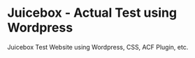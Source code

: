 # Juicebox - Actual Test using Wordpress
Juicebox Test Website using Wordpress, CSS, ACF Plugin, etc.
